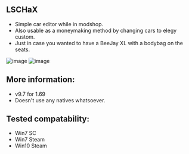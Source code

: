 ## LSCHaX

- Simple car editor while in modshop.
- Also usable as a moneymaking method by changing cars to elegy custom.
- Just in case you wanted to have a BeeJay XL with a bodybag on the seats.

![image](https://github.com/1nn0W/LSCHaX-for-1.68-External/assets/168362031/7f6e49bc-96fd-40a9-a3ec-0846f2af29a0)
![image](https://github.com/1nn0W/LSCHaX-for-1.68-External/assets/168362031/099b7458-17da-490a-accd-90b55afd9641)


## More information:
- v9.7 for 1.69
- Doesn't use any natives whatsoever.

## Tested compatability:
- Win7 SC
- Win7 Steam
- Win10 Steam
